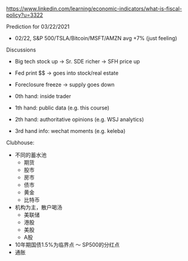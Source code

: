 https://www.linkedin.com/learning/economic-indicators/what-is-fiscal-policy?u=3322

Prediction for 03/22/2021
- 02/22, S&P 500/TSLA/Bitcoin/MSFT/AMZN avg +7% (just feeling)

Discussions
- Big tech stock up -> Sr. SDE richer -> SFH price up
- Fed print $$ -> goes into stock/real estate
- Foreclosure freeze -> supply goes down

- 0th hand: inside trader
- 1th hand: public data (e.g. this course)
- 2th hand: authoritative opinions (e.g. WSJ analytics)
- 3rd hand info: wechat moments (e.g. keleba)


Clubhouse: 
- 不同的蓄水池
  - 期货
  - 股市
  - 房市
  - 债市
  - 黄金
  - 比特币
- 机构为主，散户喝汤
  - 美联储
  - 港股
  - 美股
  - A股
- 10年期国债1.5%为临界点 ～ SP500的分红点
- 通胀